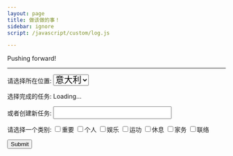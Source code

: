 ```yaml
---
layout: page
title: 做该做的事！
sidebar: ignore
script: /javascript/custom/log.js

---
```


Pushing forward!

---

<form action="https://script.google.com/macros/s/AKfycbxRYZQtTQ3qBQtxU5Q1iMV9_hlgvgALyTyID42IUNfDouFsajfN/exec" method="GET">

<p>请选择所在位置:
<select name="location" style="font-size:20px;">
<option value="Italy" selected>意大利</option>
<option value="China">中国</option>
</select>
</p>

<p>选择完成的任务:
<span id='log'>Loading...<span></p>

<p>或者创建新任务:
<input type="text" name="create" style="font-size:20px;"></p>

<p>请选择一个类别:
<input type="checkbox" id ="a1" name="category" value="重要"><label for="a1">重要</label>
<input type="checkbox" id ="a2" name="category" value="个人"><label for="a2">个人</label>
<input type="checkbox" id ="a3" name="category" value="娱乐"><label for="a3">娱乐</label>
<input type="checkbox" id ="a4" name="category" value="运功"><label for="a4">运功</label>
<input type="checkbox" id ="a5" name="category" value="休息"><label for="a5">休息</label>
<input type="checkbox" id ="a6" name="category" value="家务"><label for="a6">家务</label>
<input type="checkbox" id ="a7" name="category" value="联络"><label for="a7">联络</label>
</p>
<p>
<input type="submit" value="Submit">
</p>
</form>
